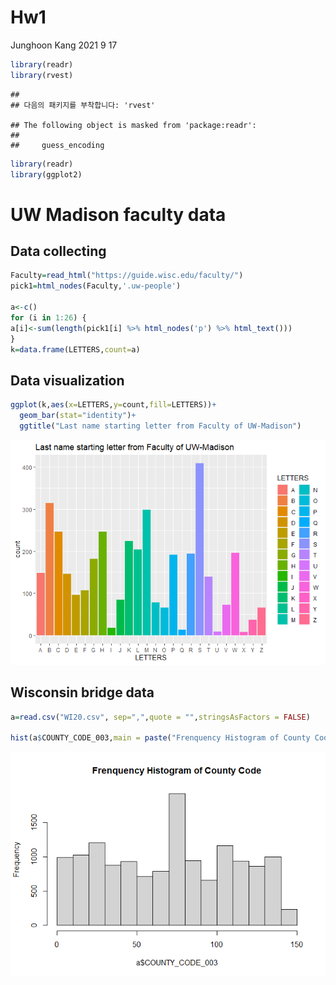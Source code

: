 Hw1
================
Junghoon Kang
2021 9 17

``` r
library(readr)
library(rvest)
```

    ## 
    ## 다음의 패키지를 부착합니다: 'rvest'

    ## The following object is masked from 'package:readr':
    ## 
    ##     guess_encoding

``` r
library(readr)
library(ggplot2)
```

# UW Madison faculty data

## Data collecting

``` r
Faculty=read_html("https://guide.wisc.edu/faculty/")
pick1=html_nodes(Faculty,'.uw-people')

a<-c()
for (i in 1:26) {
a[i]<-sum(length(pick1[i] %>% html_nodes('p') %>% html_text()))
}
k=data.frame(LETTERS,count=a)
```

## Data visualization

``` r
ggplot(k,aes(x=LETTERS,y=count,fill=LETTERS))+
  geom_bar(stat="identity")+
  ggtitle("Last name starting letter from Faculty of UW-Madison")
```

![](HW1_files/figure-gfm/unnamed-chunk-3-1.png)<!-- -->

## Wisconsin bridge data

``` r
a=read.csv("WI20.csv", sep=",",quote = "",stringsAsFactors = FALSE)

hist(a$COUNTY_CODE_003,main = paste("Frenquency Histogram of County Code"))
```

![](HW1_files/figure-gfm/unnamed-chunk-4-1.png)<!-- -->
